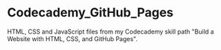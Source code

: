 # Codecademy_GitHub_Pages
HTML, CSS and JavaScript files from my Codecademy skill path "Build a Website with HTML, CSS, and GitHub Pages".
